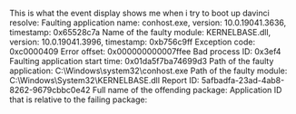 This is what the event display shows me when i try to boot up davinci resolve:
Faulting application name: conhost.exe, version: 10.0.19041.3636, timestamp: 0x65528c7a
Name of the faulty module: KERNELBASE.dll, version: 10.0.19041.3996, timestamp: 0xb756c9ff
Exception code: 0xc0000409
Error offset: 0x000000000007ffee
Bad process ID: 0x3ef4
Faulting application start time: 0x01da5f7ba74699d3
Path of the faulty application: C:\Windows\system32\conhost.exe
Path of the faulty module: C:\Windows\System32\KERNELBASE.dll
Report ID: 5afbadfa-23ad-4ab8-8262-9679cbbc0e42
Full name of the offending package:
Application ID that is relative to the failing package:
